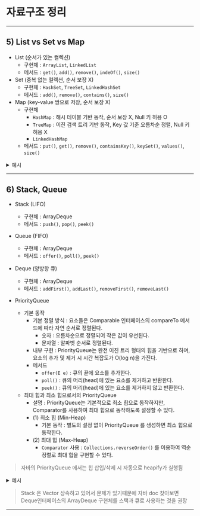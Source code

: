 # 자료구조 정리

---



## 5) List vs Set vs Map
- List (순서가 있는 컬렉션)
  - 구현체 : `ArrayList`, `LinkedList`
  - 메서드 : `get()`, `add()`, `remove()`, `indeOf()`, `size()`
- Set (중복 없는 컬렉션, 순서 보장 X)
  - 구현체 : `HashSet`, `TreeSet`, `LinkedHashSet`
  - 메서드 : `add()`, `remove()`, `contains()`, `size()`
- Map (key-value 쌍으로 저장, 순서 보장 X)
  - 구현체 
    - `HashMap` : 해시 테이블 기반 동작, 순서 보장 X, Null 키 허용 O
    - `TreeMap` : 이진 검색 트리 기반 동작, Key 값 기준 오름차순 정렬, Null 키 허용 X 
    - `LinkedHashMap` 
  - 메서드 : `put()`, `get()`, `remove()`, `containsKey()`, `keySet()`, `values()`, `size()`

<details>
<summary>예시</summary>
<div markdown="1">

```java
/**
 * 요소를 순서대로 저장하며 중복 허용
 * 구현체: ArrayList, LinkedList
 */
interface List<E> extends Collection<E> {}

E get(int index); // 특정 위치 요소 조회
void add(E e); // 요소 추가
void add(int index, E element); // 특정 위치에 요소 추가
E remove(int index); // 특정 위치 요소 제거
int indexOf(Object o); // 특정 요소의 인덱스 반환
int size(); // 리스트 크기 반환

// 에시
List<String> list = new ArrayList<>();
list.add("A");
list.add("B");
System.out.println(list.get(0)); // "A"

/**
 * 중복을 허용하지 않는 컬렉션 (순서 보장 X)
 * 구현체: HashSet, TreeSet, LinkedHashSet
 */
interface Set<E> extends Collection<E> {}

boolean add(E e); // 요소 추가 (이미 존재하면 false 반환)
boolean remove(Object o); // 요소 제거
boolean contains(Object o); // 특정 요소 포함 여부 확인
int size(); // 집합 크기 반환

Set<Integer> set = new HashSet<>();
set.add(1);
set.add(2);
set.add(2); // 중복이므로 추가 안됨
System.out.println(set.size()); // 2

/**
 * 키-값(key-value) 구조의 컬렉션 (키는 중복 불가)
 * 구현체: HashMap, TreeMap, LinkedHashMap
 */
interface Map<K, V> {}

V put(K key, V value); // 키-값 추가 (기존 키면 값 덮어쓰기)
V get(Object key); // 특정 키에 해당하는 값 조회
V remove(Object key); // 특정 키 제거
boolean containsKey(Object key); // 특정 키 존재 여부 확인
Set<K> keySet(); // 모든 키 반환
Collection<V> values(); // 모든 값 반환
int size(); // 맵 크기 반환

Map<String, Integer> map = new HashMap<>();
map.put("A", 10);
map.put("B", 20);
System.out.println(map.get("A")); // 10
```

</div>
</details>

---

## 6) Stack, Queue
- Stack (LIFO) 
  - 구현체 : ArrayDeque
  - 메서드 : `push()`, `pop()`, `peek()`
- Queue (FIFO)
  - 구현체 : ArrayDeque
  - 메서드 : `offer()`, `poll()`, `peek()`
- Deque (양방향 큐) 
  - 구현체 : ArrayDeque
  - 메서드 : `addFirst()`, `addLast()`, `removeFirst()`, `removeLast()`

- PriorityQueue
  - 기본 동작 
    - 기본 정렬 방식 : 요소들은 Comparable 인터페이스의 compareTo 메서드에 따라 자연 순서로 정렬된다.
      - 숫자 : 오름차순으로 정렬되어 작은 값이 우선된다.
      - 문자열 : 알파벳 순서로 정렬된다. 
    - 내부 구현 : PriorityQueue는 완전 이진 트리 형태의 힙을 기반으로 하며, 요소의 추가 및 제거 시 시간 복잡도가 O(log n)을 가진다.
    - 메서드
      - `offer(E e)` : 큐의 끝에 요소를 추가한다.
      - `poll()` : 큐의 머리(head)에 있는 요소를 제거하고 반환한다.
      - `peek()` : 큐의 머리(head)에 있는 요소를 제거하지 않고 반환한다.
  - 최대 힙과 최소 힙으로서의 PriorityQueue
    - 설명 : PriorityQueue는 기본적으로 최소 힙으로 동작하지만, Comparator를 사용하여 최대 힙으로 동작하도록 설정할 수 있다.
    - (1) 최소 힙 (Min-Heap)
      - 기본 동작 : 별도의 설정 없이 PriorityQueue 를 생성하면 최소 힙으로 동작한다.
    - (2) 최대 힙 (Max-Heap)
      - `Comparator` 사용 : `Collections.reverseOrder()` 를 이용하여 역순 정렬로 최대 힙을 구현할 수 있다.  
  
> 자바의 PriorityQueue 에서는 힙 삽입/삭제 시 자동으로 heapify가 실행됨

  



<details>
<summary>예시</summary>
<div markdown="1">

### 기본 PriorityQueue 사용법
```java
// 이 예제에서 PriorityQueue는 
// 기본적으로 최소 힙으로 동작하여 작은 값부터 출력된다.
import java.util.PriorityQueue;

public class Main {
  public static void main(String[] args) {
    PriorityQueue<Integer> pq = new PriorityQueue<>();
    pq.offer(10);
    pq.offer(5);
    pq.offer(20);

    while (!pq.isEmpty()) {
      System.out.println(pq.poll());
    }
  }
}
// 결과
// 5
// 10
// 20
```

### (1) 최소 힙 
```java
PriorityQueue<Integer> minHeap = new PriorityQueue<>();
minHeap.offer(15);
minHeap.offer(10);
minHeap.offer(30);

while(!minHeap.isEmpty()) {
    System.out.println(minHeap.poll());   
}
// 결과
// 10
// 15
// 30
```

### (3) 최대 힙 (Max-Heap)
```java
import java.util.Collections;
import java.util.PriorityQueue;

public class Main {
    public static void main(String[] args) {
        PriorityQueue<Integer> maxHeap = new PriorityQueue<>(Collections.reverseOrder());
        maxHeap.offer(15);
        maxHeap.offer(10);
        maxHeap.offer(30);

        while (!maxHeap.isEmpty()) {
            System.out.println(maxHeap.poll());
        }
    }
}
// 결과
// 30
// 15
// 10

// 람다식을 사용해서 Comparator 를 직접 정의할 수도 있다.
PriorityQueue<Integer> maxHeap = new PriorityQueue<>((a, b) -> b - a);

```



```java
Stack<Integer> stack = new Stack<>();
stack.push(1);
stack.push(2);
System.out.println(stack.pop()); // 2
System.out.println(stack.peek()); // 1


Deque<E> stack = new ArrayDeque<>();
void push(E e);
E pop();
E peek();
boolean isEmpty();



Queue<Integer> queue = new LinkedList<>();
queue.offer(1);
queue.offer(2);
System.out.println(queue.poll()); // 1
System.out.println(queue.peek()); // 2
```

```java
public class PriorityQueueExample {
    public static void main(String[] args) {
        PriorityQueue<Integer> pq = new PriorityQueue<>(); // 기본적으로 최소 힙 (오름차순)
        
        pq.add(10);
        pq.add(5);
        pq.add(20);
        pq.add(1);

        System.out.println("우선순위 큐에서 꺼낸 값 순서:");
        while (!pq.isEmpty()) {
            System.out.println(pq.poll()); // 1 → 5 → 10 → 20 (오름차순)
        }
    }
}
/*
우선순위 큐에서 꺼낸 값 순서:
1
5
10
20
*/

public class MaxHeapExample {
  public static void main(String[] args) {
    // 내림차순 정렬 (최대 힙)
    PriorityQueue<Integer> maxHeap = new PriorityQueue<>(Collections.reverseOrder());

    maxHeap.add(10);
    maxHeap.add(5);
    maxHeap.add(20);
    maxHeap.add(1);

    System.out.println("최대 힙에서 꺼낸 값 순서:");
    while (!maxHeap.isEmpty()) {
      System.out.println(maxHeap.poll()); // 20 → 10 → 5 → 1 (내림차순)
    }
  }
}
/*
최대 힙에서 꺼낸 값 순서:
20
10
5
1
*/
```

</div>
</details>


> Stack 은 Vector 상속하고 있어서 문제가 있기때문에 자바 doc 찾아보면 Deque인터페이스의 ArrayDeque 구현체를 스택과 큐로 사용하는 것을 권장
  








---
